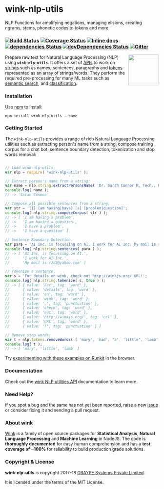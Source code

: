 
# wink-nlp-utils

NLP Functions for amplifying negations, managing elisions, creating ngrams, stems, phonetic codes to tokens and more.

### [![Build Status](https://api.travis-ci.org/winkjs/wink-nlp-utils.svg?branch=master)](https://travis-ci.org/winkjs/wink-nlp-utils) [![Coverage Status](https://coveralls.io/repos/github/winkjs/wink-nlp-utils/badge.svg?branch=master)](https://coveralls.io/github/winkjs/wink-nlp-utils?branch=master) [![Inline docs](http://inch-ci.org/github/winkjs/wink-nlp-utils.svg?branch=master)](http://inch-ci.org/github/winkjs/wink-nlp-utils) [![dependencies Status](https://david-dm.org/winkjs/wink-nlp-utils/status.svg)](https://david-dm.org/winkjs/wink-nlp-utils) [![devDependencies Status](https://david-dm.org/winkjs/wink-nlp-utils/dev-status.svg)](https://david-dm.org/winkjs/wink-nlp-utils?type=dev) [![Gitter](https://img.shields.io/gitter/room/nwjs/nw.js.svg)](https://gitter.im/winkjs/Lobby)

[<img align="right" src="https://decisively.github.io/wink-logos/logo-title.png" width="100px" >](http://wink.org.in/)

Prepare raw text for Natural Language Processing (NLP) using **`wink-nlp-utils`**. It offers a set of [APIs](http://wink.org.in/wink-nlp-utils/) to work on [strings](http://wink.org.in/wink-nlp-utils/#string) such as names, sentences, paragraphs and [tokens](http://wink.org.in/wink-nlp-utils/#tokens) represented as an array of strings/words. They perform the required pre-processing for many ML tasks such as [semantic search](https://www.npmjs.com/package/wink-bm25-text-search), and [classification](https://www.npmjs.com/package/wink-naive-bayes-text-classifier).


### Installation
Use [npm](https://www.npmjs.com/package/wink-nlp-utils) to install:
```
npm install wink-nlp-utils --save
```


### Getting Started
The `wink-nlp-utils` provides a range of rich Natural Language Processing utilities such as extracting person's name from a string, compose training
corpus for a chat bot, sentence boundary detection, tokenization and stop words removal:
```javascript

// Load wink-nlp-utils
var nlp = require( 'wink-nlp-utils' );

// Extract person's name from a string:
var name = nlp.string.extractPersonsName( 'Dr. Sarah Connor M. Tech., PhD. - AI' );
console.log( name );
// -> 'Sarah Connor'

// Compose all possible sentences from a string:
var str = '[I] [am having|have] [a] [problem|question]';
console.log( nlp.string.composeCorpus( str ) );
// -> [ 'I am having a problem',
// ->   'I am having a question',
// ->   'I have a problem',
// ->   'I have a question' ]

// Sentence Boundary Detection.
var para = 'AI Inc. is focussing on AI. I work for AI Inc. My mail is r2d2@yahoo.com';
console.log( nlp.string.sentences( para ) );
// -> [ 'AI Inc. is focussing on AI.',
//      'I work for AI Inc.',
//      'My mail is r2d2@yahoo.com' ]

// Tokenize a sentence.
var s = 'For details on wink, check out http://winkjs.org/ URL!';
console.log( nlp.string.tokenize( s, true ) );
// -> [ { value: 'For', tag: 'word' },
//      { value: 'details', tag: 'word' },
//      { value: 'on', tag: 'word' },
//      { value: 'wink', tag: 'word' },
//      { value: ',', tag: 'punctuation' },
//      { value: 'check', tag: 'word' },
//      { value: 'out', tag: 'word' },
//      { value: 'http://winkjs.org/', tag: 'url' },
//      { value: 'URL', tag: 'word' },
//      { value: '!', tag: 'punctuation' } ]

// Remove stop words:
var t = nlp.tokens.removeWords( [ 'mary', 'had', 'a', 'little', 'lamb' ] );
console.log( t );
// -> [ 'mary', 'little', 'lamb' ]

```

Try [experimenting with these examples on Runkit](https://npm.runkit.com/wink-nlp-utils) in the browser.

### Documentation
Check out the [wink NLP utilities API](http://winkjs.org/wink-nlp-utils/) documentation to learn more.

### Need Help?
If you spot a bug and the same has not yet been reported, raise a new [issue](https://github.com/winkjs/wink-nlp-utils/issues) or consider fixing it and sending a pull request.

### About wink
[Wink](http://winkjs.org/) is a family of open source packages for **Statistical Analysis**, **Natural Language Processing** and **Machine Learning** in NodeJS. The code is **thoroughly documented** for easy human comprehension and has a **test coverage of ~100%** for reliability to build production grade solutions.


### Copyright & License
**wink-nlp-utils** is copyright 2017-18 [GRAYPE Systems Private Limited](http://graype.in/).

It is licensed under the terms of the MIT License.
